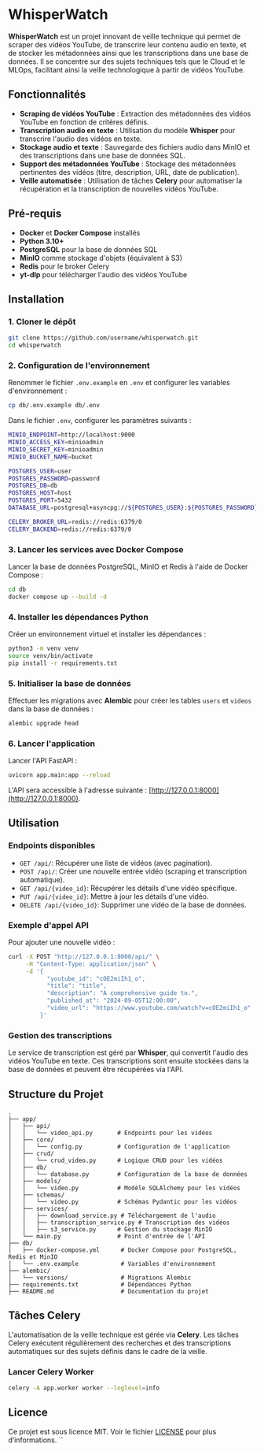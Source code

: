# WhisperWatch

**WhisperWatch** est un projet innovant de veille technique qui permet de scraper des vidéos YouTube, de transcrire leur contenu audio en texte, et de stocker les métadonnées ainsi que les transcriptions dans une base de données. Il se concentre sur des sujets techniques tels que le Cloud et le MLOps, facilitant ainsi la veille technologique à partir de vidéos YouTube.

## Fonctionnalités

- **Scraping de vidéos YouTube** : Extraction des métadonnées des vidéos YouTube en fonction de critères définis.
- **Transcription audio en texte** : Utilisation du modèle **Whisper** pour transcrire l'audio des vidéos en texte.
- **Stockage audio et texte** : Sauvegarde des fichiers audio dans MinIO et des transcriptions dans une base de données SQL.
- **Support des métadonnées YouTube** : Stockage des métadonnées pertinentes des vidéos (titre, description, URL, date de publication).
- **Veille automatisée** : Utilisation de tâches **Celery** pour automatiser la récupération et la transcription de nouvelles vidéos YouTube.

## Pré-requis

- **Docker** et **Docker Compose** installés
- **Python 3.10+**
- **PostgreSQL** pour la base de données SQL
- **MinIO** comme stockage d'objets (équivalent à S3)
- **Redis** pour le broker Celery
- **yt-dlp** pour télécharger l'audio des vidéos YouTube

## Installation

### 1. Cloner le dépôt

```bash
git clone https://github.com/username/whisperwatch.git
cd whisperwatch
```

### 2. Configuration de l'environnement

Renommer le fichier `.env.example` en `.env` et configurer les variables d'environnement :

```bash
cp db/.env.example db/.env
```

Dans le fichier `.env`, configurer les paramètres suivants :

```bash
MINIO_ENDPOINT=http://localhost:9000
MINIO_ACCESS_KEY=minioadmin
MINIO_SECRET_KEY=minioadmin
MINIO_BUCKET_NAME=bucket

POSTGRES_USER=user
POSTGRES_PASSWORD=password
POSTGRES_DB=db
POSTGRES_HOST=host
POSTGRES_PORT=5432
DATABASE_URL=postgresql+asyncpg://${POSTGRES_USER}:${POSTGRES_PASSWORD}@${POSTGRES_HOST}:${POSTGRES_PORT}/${POSTGRES_DB}

CELERY_BROKER_URL=redis://redis:6379/0
CELERY_BACKEND=redis://redis:6379/0
```

### 3. Lancer les services avec Docker Compose

Lancer la base de données PostgreSQL, MinIO et Redis à l'aide de Docker Compose :

```bash
cd db
docker compose up --build -d
```

### 4. Installer les dépendances Python

Créer un environnement virtuel et installer les dépendances :

```bash
python3 -m venv venv
source venv/bin/activate
pip install -r requirements.txt
```

### 5. Initialiser la base de données

Effectuer les migrations avec **Alembic** pour créer les tables `users` et `videos` dans la base de données :

```bash
alembic upgrade head
```

### 6. Lancer l'application

Lancer l'API FastAPI :

```bash
uvicorn app.main:app --reload
```

L'API sera accessible à l'adresse suivante : [http://127.0.0.1:8000](http://127.0.0.1:8000).

## Utilisation

### Endpoints disponibles

- `GET /api/`: Récupérer une liste de vidéos (avec pagination).
- `POST /api/`: Créer une nouvelle entrée vidéo (scraping et transcription automatique).
- `GET /api/{video_id}`: Récupérer les détails d'une vidéo spécifique.
- `PUT /api/{video_id}`: Mettre à jour les détails d'une vidéo.
- `DELETE /api/{video_id}`: Supprimer une vidéo de la base de données.

### Exemple d'appel API

Pour ajouter une nouvelle vidéo :

```bash
curl -X POST "http://127.0.0.1:8000/api/" \
     -H "Content-Type: application/json" \
     -d '{
           "youtube_id": "cOE2miIh1_o",
           "title": "title",
           "description": "A comprehensive guide to.",
           "published_at": "2024-09-05T12:00:00",
           "video_url": "https://www.youtube.com/watch?v=cOE2miIh1_o"
         }'
```

### Gestion des transcriptions

Le service de transcription est géré par **Whisper**, qui convertit l'audio des vidéos YouTube en texte. Ces transcriptions sont ensuite stockées dans la base de données et peuvent être récupérées via l'API.

## Structure du Projet

```
.
├── app/
│   ├── api/
│   │   └── video_api.py       # Endpoints pour les vidéos
│   ├── core/
│   │   └── config.py          # Configuration de l'application
│   ├── crud/
│   │   └── crud_video.py      # Logique CRUD pour les vidéos
│   ├── db/
│   │   └── database.py        # Configuration de la base de données
│   ├── models/
│   │   └── video.py           # Modèle SQLAlchemy pour les vidéos
│   ├── schemas/
│   │   └── video.py           # Schémas Pydantic pour les vidéos
│   ├── services/
│   │   ├── download_service.py # Téléchargement de l'audio
│   │   ├── transcription_service.py # Transcription des vidéos
│   │   ├── s3_service.py      # Gestion du stockage MinIO
│   └── main.py                # Point d'entrée de l'API
├── db/
│   ├── docker-compose.yml      # Docker Compose pour PostgreSQL, Redis et MinIO
│   └── .env.example            # Variables d'environnement
├── alembic/
│   └── versions/               # Migrations Alembic
├── requirements.txt            # Dépendances Python
├── README.md                   # Documentation du projet
```

## Tâches Celery

L'automatisation de la veille technique est gérée via **Celery**. Les tâches Celery exécutent régulièrement des recherches et des transcriptions automatiques sur des sujets définis dans le cadre de la veille.

### Lancer Celery Worker

```bash
celery -A app.worker worker --loglevel=info
```

## Licence

Ce projet est sous licence MIT. Voir le fichier [LICENSE](LICENSE) pour plus d’informations.
``
